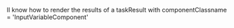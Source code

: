 II know how to render the results of a taskResult with componentClassname = 'InputVariableComponent'